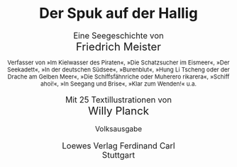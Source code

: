<h1 style="font-size: xx-large; text-align: center;">Der Spuk auf der Hallig</h1>

<div style="font-size: large; text-align: center;">Eine Seegeschichte von</div>
<div style="font-size: x-large; text-align: center;">Friedrich Meister</div>

<div style="font-size: small; text-align: center; margin-top: 1em;">Verfasser von »Im Kielwasser des Piraten«, »Die Schatzsucher
im Eismeer«, »Der Seekadett«, »In der deutschen
Südsee«, »Burenblut«, »Hung Li Tscheng oder der Drache
am Gelben Meer«, »Die Schiffsfähnriche oder Muherero
rikarera«, »Schiff ahoi!«, »In Seegang und Brise«,
»Klar zum Wenden!« u.a.</div>

<div style="font-size: large; text-align: center; margin-top: 1em;">Mit 25 Textillustrationen von</div>
<div style="font-size: x-large; text-align: center;">Willy Planck</div>

<div style="font-size: medium; text-align: center; margin-top: 1em;">Volksausgabe</div>

<div style="font-size: large; text-align: center; margin-top: 1em;">Loewes Verlag Ferdinand Carl</div>
<div style="font-size: large; text-align: center;">Stuttgart</div>

